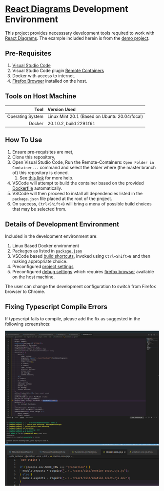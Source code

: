 # [React Diagrams](<(https://github.com/projectstorm/react-diagrams)>) Development Environment

This project provides necesssary development tools required to work with [React Diagrams](https://github.com/projectstorm/react-diagrams). The example included herein is from the [demo project](https://github.com/projectstorm/react-diagrams/tree/master/packages/diagrams-demo-project).

## Pre-Requisites

1. [Visual Studio Code](https://code.visualstudio.com)
2. Visual Studio Code plugin [Remote Containers](https://marketplace.visualstudio.com/items?itemName=ms-vscode-remote.remote-containers)
3. Docker with access to internet.
4. [Firefox Browser](https://www.mozilla.org/en-US/firefox/new/) installed on the host.

## Tools on Host Machine

|             Tool | Version Used                                  |
| ---------------: | :-------------------------------------------- |
| Operating System | Linux Mint 20.1 (Based on Ubuntu 20.04/focal) |
|           Docker | 20.10.2, build 2291f61                        |

## How To Use

1. Ensure pre-requisites are met,
2. Clone this repository,
3. Open Visual Studio Code, Run the Remote-Containers: `Open Folder in Container...` command and select the folder where (the master branch of) this repository is cloned.
   1. See [this link](https://marketplace.visualstudio.com/items?itemName=ms-vscode-remote.remote-containers) for more help.
4. VSCode will attempt to build the container based on the provided [Dockerfile](./.devcontainer/Dockerfile) automatically.
5. VSCode will then proceed to install all dependencies listed in the `package.json` file placed at the root of the project.
6. On success, `Ctrl+Shift+B` will bring a menu of possible build choices that may be selected from.

## Details of Development Environment

Included in the development environment are:

1. Linux Based Docker environment
2. Packages as listed in [`package.json`](./package.json)
3. VSCode based [build shortcuts](./.vscode/tasks.json), invoked using `Ctrl+Shift+B` and then making appropriate choice.
4. Preconfigured [project settings](./.vscode/settings.json)
5. Preconfigured [debug settings](./.vscode/launch.json) which requires [firefox browser](https://www.mozilla.org/en-US/firefox/new/) available on the host machine.

The user can change the development configuration to switch from Firefox browser to Chrome.

## Fixing Typescript Compile Errors

If typescript fails to compile, please add the fix as suggested in the following screenshots:

![screenshot](./2021-01-19_22-18.png)
![screenshot](./2021-01-21_20-50.png)
